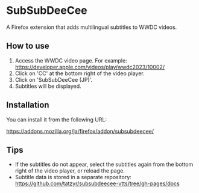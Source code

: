 # SubSubDeeCee

A Firefox extension that adds multilingual subtitles to WWDC videos.

## How to use

1. Access the WWDC video page. For example: https://developer.apple.com/videos/play/wwdc2023/10002/
1. Click on 'CC' at the bottom right of the video player.
1. Click on 'SubSubDeeCee (JP)'.
1. Subtitles will be displayed.

## Installation

You can install it from the following URL:

https://addons.mozilla.org/ja/firefox/addon/subsubdeecee/

## Tips

* If the subtitles do not appear, select the subtitles again from the bottom right of the video player, or reload the page.
* Subtitle data is stored in a separate repository: https://github.com/tatzyr/subsubdeecee-vtts/tree/gh-pages/docs
